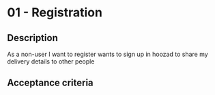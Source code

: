 # 01 - Registration

## Description
As a non-user I want to register wants to sign up in hoozad to share my delivery details to other people

## Acceptance criteria

